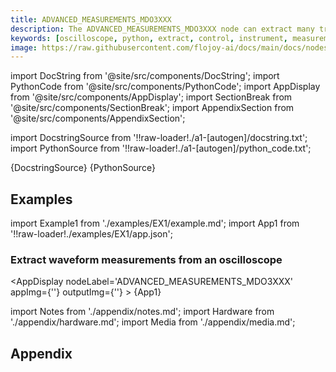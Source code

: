 ```yaml
---
title: ADVANCED_MEASUREMENTS_MDO3XXX
description: The ADVANCED_MEASUREMENTS_MDO3XXX node can extract many trace measurements from the MDO3000 series oscilloscopes.
keywords: [oscilloscope, python, extract, control, instrument, measurement, rise time]
image: https://raw.githubusercontent.com/flojoy-ai/docs/main/docs/nodes/IO/INSTRUMENTS/OSCILLOSCOPES/TEKTRONIX/MDO3XXX/ADVANCED/ADVANCED_MEASUREMENTS_MDO3XXX/examples/EX1/output.jpeg
---
```


[//]: # (Custom component imports)

import DocString from '@site/src/components/DocString';
import PythonCode from '@site/src/components/PythonCode';
import AppDisplay from '@site/src/components/AppDisplay';
import SectionBreak from '@site/src/components/SectionBreak';
import AppendixSection from '@site/src/components/AppendixSection';

[//]: # (Docstring)

import DocstringSource from '!!raw-loader!./a1-[autogen]/docstring.txt';
import PythonSource from '!!raw-loader!./a1-[autogen]/python_code.txt';

<DocString>{DocstringSource}</DocString>
<PythonCode GLink='IO/INSTRUMENTS/OSCILLOSCOPES/TEKTRONIX/MDO3XXX/ADVANCED/ADVANCED_MEASUREMENTS_MDO3XXX/ADVANCED_MEASUREMENTS_MDO3XXX.py'>{PythonSource}</PythonCode>

<SectionBreak />

[//]: # (Examples)

## Examples

import Example1 from './examples/EX1/example.md';
import App1 from '!!raw-loader!./examples/EX1/app.json';

### Extract waveform measurements from an oscilloscope

<AppDisplay 
    nodeLabel='ADVANCED_MEASUREMENTS_MDO3XXX'
    appImg={''}
    outputImg={''}
    >
    {App1}
</AppDisplay>

<Example1 />

<SectionBreak />

[//]: # (Appendix)

import Notes from './appendix/notes.md';
import Hardware from './appendix/hardware.md';
import Media from './appendix/media.md';

## Appendix

<AppendixSection index={0} folderPath='nodes/IO/INSTRUMENTS/OSCILLOSCOPES/TEKTRONIX/MDO3XXX/ADVANCED/ADVANCED_MEASUREMENTS_MDO3XXX/appendix/'><Notes /></AppendixSection>
<AppendixSection index={1} folderPath='nodes/IO/INSTRUMENTS/OSCILLOSCOPES/TEKTRONIX/MDO3XXX/ADVANCED/ADVANCED_MEASUREMENTS_MDO3XXX/appendix/'><Hardware /></AppendixSection>
<AppendixSection index={2} folderPath='nodes/IO/INSTRUMENTS/OSCILLOSCOPES/TEKTRONIX/MDO3XXX/ADVANCED/ADVANCED_MEASUREMENTS_MDO3XXX/appendix/'><Media /></AppendixSection>

<!--Add Button here-->